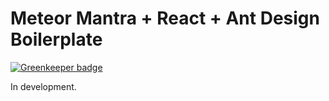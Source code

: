 # Meteor Mantra + React + Ant Design Boilerplate

[![Greenkeeper badge](https://badges.greenkeeper.io/Themandunord/Mantra-Kickstarter-2.svg)](https://greenkeeper.io/)

In development.
